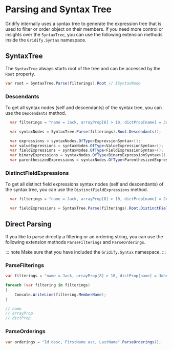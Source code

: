# Parsing and Syntax Tree

Gridify internally uses a syntax tree to generate the expression tree that is used to filter or order object on their members. If you need more control or insights over the `SyntaxTree`, you can use the following extension methods inside the `Gridify.Syntax` namespace.

## SyntaxTree

The `SyntaxTree` always starts root of the tree and can be accessed by the `Root` property.

``` csharp
var root = SyntaxTree.Parse(filterings).Root // ISyntaxNode
```

### Descendants

To get all syntax nodes (self and descendants) of the syntax tree, you can use the `Descendants` method.

``` csharp
  var filterings = "name = Jack, arrayProp[8] > 10, dictProp[name] = John";

  var syntaxNodes = SyntaxTree.Parse(filterings).Root.Descendants();

  var expressions = syntaxNodes.OfType<ExpressionSyntax>();
  var valueExpressions = syntaxNodes.OfType<ValueExpressionSyntax>();
  var fieldExpressions = syntaxNodes.OfType<FieldExpressionSyntax>();
  var binaryExpressions = syntaxNodes.OfType<BinaryExpressionSyntax>();
  var parenthesizedExpressions = syntaxNodes.OfType<ParenthesizedExpressionSyntax>();
```

### DistinctFieldExpressions

To get all distinct field expressions syntax nodes (self and descendants) of the syntax tree, you can use the `DistinctFieldExpressions` method.

``` csharp
  var filterings = "name = Jack, arrayProp[8] > 10, dictProp[name] = John";

  var fieldExpressions = SyntaxTree.Parse(filterings).Root.DistinctFieldExpressions()
```

## Direct Parsing

If you like to parse directly a filtering or an ordering string, you can use the following extension methods `ParseFilterings` and `ParseOrderings`.

::: note
Make sure that you have included the `Gridify.Syntax` namespace.
:::

### ParseFilterings

``` csharp
var filterings = "name = Jack, arrayProp[8] > 10, dictProp[name] = John".ParseFilterings();

foreach (var filtering in filterings)
{
    Console.WriteLine(filtering.MemberName);
}

// name
// arrayProp
// dictProp

```

### ParseOrderings

``` csharp
var orderings = "Id desc, FirstName asc, LastName".ParseOrderings();
```

